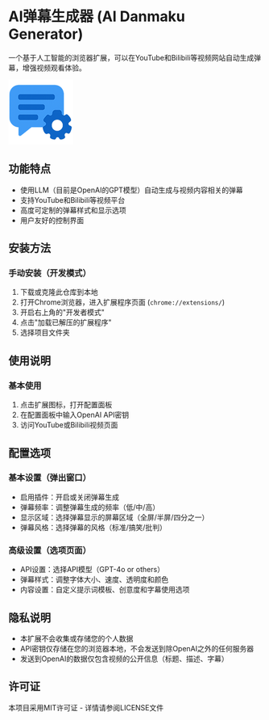 # AI弹幕生成器 (AI Danmaku Generator)

一个基于人工智能的浏览器扩展，可以在YouTube和Bilibili等视频网站自动生成弹幕，增强视频观看体验。

![AI弹幕生成器](assets/icon128.png)

## 功能特点

- 使用LLM（目前是OpenAI的GPT模型）自动生成与视频内容相关的弹幕
- 支持YouTube和Bilibili等视频平台
- 高度可定制的弹幕样式和显示选项
- 用户友好的控制界面

## 安装方法

### 手动安装（开发模式）

1. 下载或克隆此仓库到本地
2. 打开Chrome浏览器，进入扩展程序页面 (`chrome://extensions/`)
3. 开启右上角的"开发者模式"
4. 点击"加载已解压的扩展程序"
5. 选择项目文件夹

## 使用说明

### 基本使用

1. 点击扩展图标，打开配置面板
2. 在配置面板中输入OpenAI API密钥
3. 访问YouTube或Bilibili视频页面

## 配置选项

### 基本设置（弹出窗口）

- 启用插件：开启或关闭弹幕生成
- 弹幕频率：调整弹幕生成的频率（低/中/高）
- 显示区域：选择弹幕显示的屏幕区域（全屏/半屏/四分之一）
- 弹幕风格：选择弹幕的风格（标准/搞笑/批判）

### 高级设置（选项页面）

- API设置：选择API模型（GPT-4o or others）
- 弹幕样式：调整字体大小、速度、透明度和颜色
- 内容设置：自定义提示词模板、创意度和字幕使用选项

## 隐私说明

- 本扩展不会收集或存储您的个人数据
- API密钥仅存储在您的浏览器本地，不会发送到除OpenAI之外的任何服务器
- 发送到OpenAI的数据仅包含视频的公开信息（标题、描述、字幕）

## 许可证

本项目采用MIT许可证 - 详情请参阅LICENSE文件